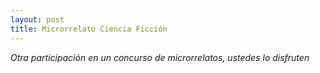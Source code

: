 ```yaml
---
layout: post
title: Microrrelato Ciencia Ficción
---
```



_Otra participación en un concurso de microrrelatos, ustedes lo disfruten_

